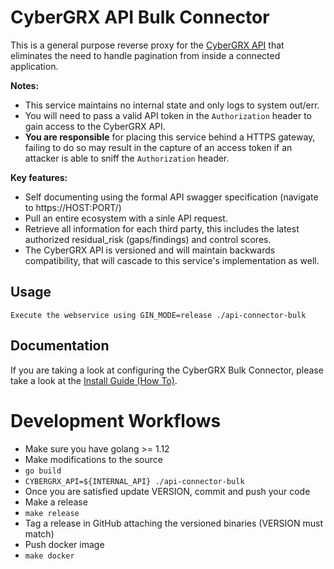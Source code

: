 # CyberGRX API Bulk Connector

This is a general purpose reverse proxy for the [CyberGRX API](https://api.cybergrx.com/v1/swagger/) that eliminates the need to handle pagination from inside a connected application.  

**Notes:**
- This service maintains no internal state and only logs to system out/err.
- You will need to pass a valid API token in the `Authorization` header to gain access to the CyberGRX API.  
- **You are responsible** for placing this service behind a HTTPS gateway, failing to do so may result in the capture of an access token if an attacker is able to sniff the `Authorization` header.
 
**Key features:**
- Self documenting using the formal API swagger specification (navigate to https://HOST:PORT/)
- Pull an entire ecosystem with a sinle API request.
- Retrieve all information for each third party, this includes the latest authorized residual_risk (gaps/findings) and control scores.
- The CyberGRX API is versioned and will maintain backwards compatibility, that will cascade to this service's implementation as well.

## Usage
```
Execute the webservice using GIN_MODE=release ./api-connector-bulk
```

## Documentation

If you are taking a look at configuring the CyberGRX Bulk Connector, please take a look at the [Install Guide (How To)](./HOW-TO.md).

# Development Workflows
- Make sure you have golang >= 1.12
- Make modifications to the source
 - `go build`
 - `CYBERGRX_API=${INTERNAL_API} ./api-connector-bulk`
 - Once you are satisfied update VERSION, commit and push your code
- Make a release
 - `make release`
 - Tag a release in GitHub attaching the versioned binaries (VERSION must match)
- Push docker image
 - `make docker`